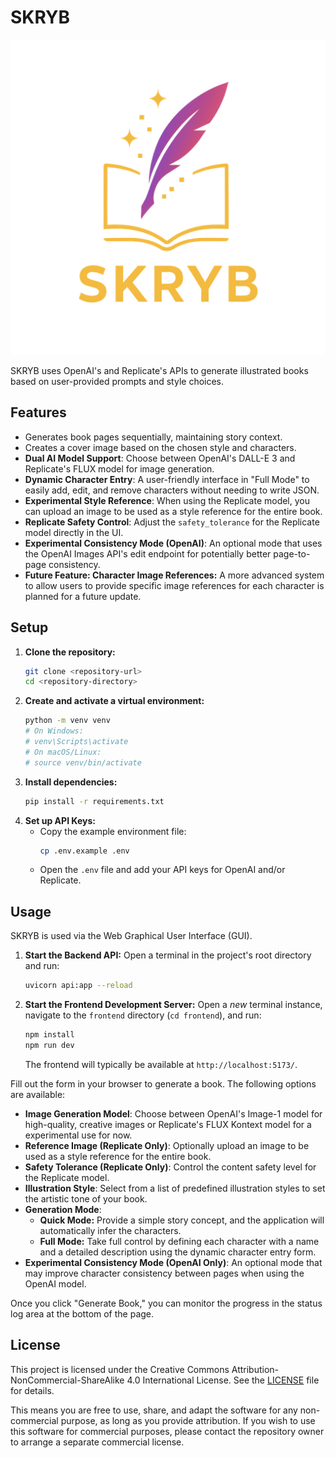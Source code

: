 # SKRYB

![SKRYB Logo](skryb_logo.png)

SKRYB uses OpenAI's and Replicate's APIs to generate illustrated books based on user-provided prompts and style choices.

## Features

*   Generates book pages sequentially, maintaining story context.
*   Creates a cover image based on the chosen style and characters.
*   **Dual AI Model Support**: Choose between OpenAI's DALL-E 3 and Replicate's FLUX model for image generation.
*   **Dynamic Character Entry**: A user-friendly interface in "Full Mode" to easily add, edit, and remove characters without needing to write JSON.
*   **Experimental Style Reference**: When using the Replicate model, you can upload an image to be used as a style reference for the entire book.
*   **Replicate Safety Control**: Adjust the `safety_tolerance` for the Replicate model directly in the UI.
*   **Experimental Consistency Mode (OpenAI)**: An optional mode that uses the OpenAI Images API's edit endpoint for potentially better page-to-page consistency.
*   **Future Feature: Character Image References:** A more advanced system to allow users to provide specific image references for each character is planned for a future update.

## Setup

1.  **Clone the repository:**
    ```bash
    git clone <repository-url>
    cd <repository-directory>
    ```
2.  **Create and activate a virtual environment:**
    ```bash
    python -m venv venv
    # On Windows:
    # venv\Scripts\activate
    # On macOS/Linux:
    # source venv/bin/activate
    ```
3.  **Install dependencies:**
    ```bash
    pip install -r requirements.txt
    ```
4.  **Set up API Keys:**
    *   Copy the example environment file:
        ```bash
        cp .env.example .env
        ```
    *   Open the `.env` file and add your API keys for OpenAI and/or Replicate.

## Usage

SKRYB is used via the Web Graphical User Interface (GUI).

1.  **Start the Backend API:** Open a terminal in the project's root directory and run:
    ```bash
    uvicorn api:app --reload
    ```
2.  **Start the Frontend Development Server:** Open a *new* terminal instance, navigate to the `frontend` directory (`cd frontend`), and run:
    ```bash
    npm install
    npm run dev
    ```
    The frontend will typically be available at `http://localhost:5173/`.

Fill out the form in your browser to generate a book. The following options are available:

*   **Image Generation Model**: Choose between OpenAI's Image-1 model for high-quality, creative images or Replicate's FLUX Kontext model for a experimental use for now.
*   **Reference Image (Replicate Only)**: Optionally upload an image to be used as a style reference for the entire book.
*   **Safety Tolerance (Replicate Only)**: Control the content safety level for the Replicate model.
*   **Illustration Style**: Select from a list of predefined illustration styles to set the artistic tone of your book.
*   **Generation Mode**:
    *   **Quick Mode:** Provide a simple story concept, and the application will automatically infer the characters.
    *   **Full Mode:** Take full control by defining each character with a name and a detailed description using the dynamic character entry form.
*   **Experimental Consistency Mode (OpenAI Only)**: An optional mode that may improve character consistency between pages when using the OpenAI model.

Once you click "Generate Book," you can monitor the progress in the status log area at the bottom of the page.

## License

This project is licensed under the Creative Commons Attribution-NonCommercial-ShareAlike 4.0 International License. See the [LICENSE](LICENSE) file for details.

This means you are free to use, share, and adapt the software for any non-commercial purpose, as long as you provide attribution. If you wish to use this software for commercial purposes, please contact the repository owner to arrange a separate commercial license.
